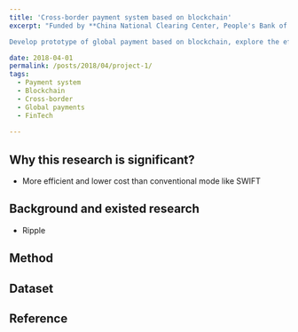 ```yaml
---
title: 'Cross-border payment system based on blockchain'
excerpt: "Funded by **China National Clearing Center, People's Bank of China**, ongoing <br><br> 

Develop prototype of global payment based on blockchain, explore the efficiency, cost and security issues."

date: 2018-04-01
permalink: /posts/2018/04/project-1/
tags:
  - Payment system
  - Blockchain
  - Cross-border
  - Global payments
  - FinTech
  
---
```


## Why this research is significant?
* More efficient and lower cost than conventional mode like SWIFT

## Background and existed research
* Ripple

## Method


## Dataset


## Reference
